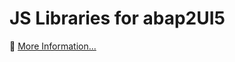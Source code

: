 # JS Libraries for abap2UI5

🚀 [More Information...](https://abap2ui5.github.io/docs/addons/ext_js.html)


